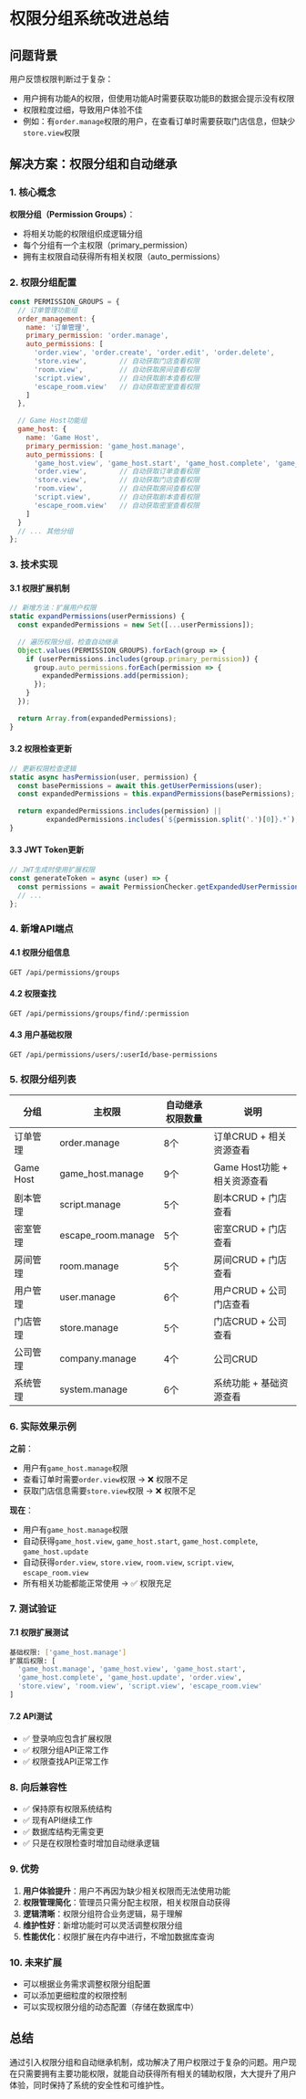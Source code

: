 # 权限分组系统改进总结

## 问题背景

用户反馈权限判断过于复杂：
- 用户拥有功能A的权限，但使用功能A时需要获取功能B的数据会提示没有权限
- 权限粒度过细，导致用户体验不佳
- 例如：有`order.manage`权限的用户，在查看订单时需要获取门店信息，但缺少`store.view`权限

## 解决方案：权限分组和自动继承

### 1. 核心概念

**权限分组（Permission Groups）**：
- 将相关功能的权限组织成逻辑分组
- 每个分组有一个主权限（primary_permission）
- 拥有主权限自动获得所有相关权限（auto_permissions）

### 2. 权限分组配置

```javascript
const PERMISSION_GROUPS = {
  // 订单管理功能组
  order_management: {
    name: '订单管理',
    primary_permission: 'order.manage',
    auto_permissions: [
      'order.view', 'order.create', 'order.edit', 'order.delete',
      'store.view',        // 自动获取门店查看权限
      'room.view',         // 自动获取房间查看权限
      'script.view',       // 自动获取剧本查看权限
      'escape_room.view'   // 自动获取密室查看权限
    ]
  },
  
  // Game Host功能组
  game_host: {
    name: 'Game Host',
    primary_permission: 'game_host.manage',
    auto_permissions: [
      'game_host.view', 'game_host.start', 'game_host.complete', 'game_host.update',
      'order.view',        // 自动获取订单查看权限
      'store.view',        // 自动获取门店查看权限
      'room.view',         // 自动获取房间查看权限
      'script.view',       // 自动获取剧本查看权限
      'escape_room.view'   // 自动获取密室查看权限
    ]
  }
  // ... 其他分组
};
```

### 3. 技术实现

#### 3.1 权限扩展机制

```javascript
// 新增方法：扩展用户权限
static expandPermissions(userPermissions) {
  const expandedPermissions = new Set([...userPermissions]);
  
  // 遍历权限分组，检查自动继承
  Object.values(PERMISSION_GROUPS).forEach(group => {
    if (userPermissions.includes(group.primary_permission)) {
      group.auto_permissions.forEach(permission => {
        expandedPermissions.add(permission);
      });
    }
  });
  
  return Array.from(expandedPermissions);
}
```

#### 3.2 权限检查更新

```javascript
// 更新权限检查逻辑
static async hasPermission(user, permission) {
  const basePermissions = await this.getUserPermissions(user);
  const expandedPermissions = this.expandPermissions(basePermissions); // 🆕 扩展权限
  
  return expandedPermissions.includes(permission) || 
         expandedPermissions.includes(`${permission.split('.')[0]}.*`);
}
```

#### 3.3 JWT Token更新

```javascript
// JWT生成时使用扩展权限
const generateToken = async (user) => {
  const permissions = await PermissionChecker.getExpandedUserPermissions(user); // 🆕 使用扩展权限
  // ...
};
```

### 4. 新增API端点

#### 4.1 权限分组信息
```
GET /api/permissions/groups
```

#### 4.2 权限查找
```
GET /api/permissions/groups/find/:permission
```

#### 4.3 用户基础权限
```
GET /api/permissions/users/:userId/base-permissions
```

### 5. 权限分组列表

| 分组 | 主权限 | 自动继承权限数量 | 说明 |
|------|--------|------------------|------|
| 订单管理 | order.manage | 8个 | 订单CRUD + 相关资源查看 |
| Game Host | game_host.manage | 9个 | Game Host功能 + 相关资源查看 |
| 剧本管理 | script.manage | 5个 | 剧本CRUD + 门店查看 |
| 密室管理 | escape_room.manage | 5个 | 密室CRUD + 门店查看 |
| 房间管理 | room.manage | 5个 | 房间CRUD + 门店查看 |
| 用户管理 | user.manage | 6个 | 用户CRUD + 公司门店查看 |
| 门店管理 | store.manage | 5个 | 门店CRUD + 公司查看 |
| 公司管理 | company.manage | 4个 | 公司CRUD |
| 系统管理 | system.manage | 6个 | 系统功能 + 基础资源查看 |

### 6. 实际效果示例

**之前**：
- 用户有`game_host.manage`权限
- 查看订单时需要`order.view`权限 → ❌ 权限不足
- 获取门店信息需要`store.view`权限 → ❌ 权限不足

**现在**：
- 用户有`game_host.manage`权限
- 自动获得`game_host.view`, `game_host.start`, `game_host.complete`, `game_host.update`
- 自动获得`order.view`, `store.view`, `room.view`, `script.view`, `escape_room.view`
- 所有相关功能都能正常使用 → ✅ 权限充足

### 7. 测试验证

#### 7.1 权限扩展测试
```bash
基础权限: ['game_host.manage']
扩展后权限: [
  'game_host.manage', 'game_host.view', 'game_host.start', 
  'game_host.complete', 'game_host.update', 'order.view', 
  'store.view', 'room.view', 'script.view', 'escape_room.view'
]
```

#### 7.2 API测试
- ✅ 登录响应包含扩展权限
- ✅ 权限分组API正常工作
- ✅ 权限查找API正常工作

### 8. 向后兼容性

- ✅ 保持原有权限系统结构
- ✅ 现有API继续工作
- ✅ 数据库结构无需变更
- ✅ 只是在权限检查时增加自动继承逻辑

### 9. 优势

1. **用户体验提升**：用户不再因为缺少相关权限而无法使用功能
2. **权限管理简化**：管理员只需分配主权限，相关权限自动获得
3. **逻辑清晰**：权限分组符合业务逻辑，易于理解
4. **维护性好**：新增功能时可以灵活调整权限分组
5. **性能优化**：权限扩展在内存中进行，不增加数据库查询

### 10. 未来扩展

- 可以根据业务需求调整权限分组配置
- 可以添加更细粒度的权限控制
- 可以实现权限分组的动态配置（存储在数据库中）

## 总结

通过引入权限分组和自动继承机制，成功解决了用户权限过于复杂的问题。用户现在只需要拥有主要功能权限，就能自动获得所有相关的辅助权限，大大提升了用户体验，同时保持了系统的安全性和可维护性。 